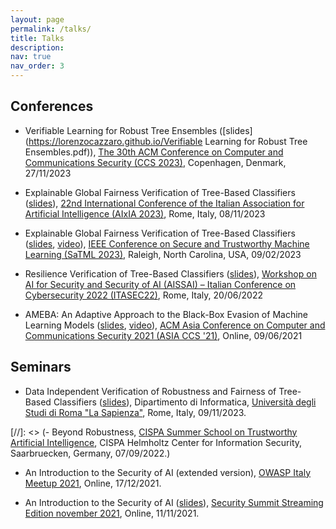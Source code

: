 ```yaml
---
layout: page
permalink: /talks/
title: Talks
description: 
nav: true
nav_order: 3
---
```


## Conferences

- Verifiable Learning for Robust Tree Ensembles ([slides](https://lorenzocazzaro.github.io/Verifiable Learning for Robust Tree Ensembles.pdf)), [The 30th ACM Conference on Computer and Communications Security (CCS 2023)](https://www.sigsac.org/ccs/CCS2023/), Copenhagen, Denmark, 27/11/2023

- Explainable Global Fairness Verification of Tree-Based Classifiers ([slides](https://lorenzocazzaro.github.io/slides/Explainable_Global_Fairness_Verification_AIxIA_2023.pdf)), [22nd International Conference of the Italian Association for Artificial Intelligence (AIxIA 2023)](https://www.aixia2023.cnr.it/), Rome, Italy, 08/11/2023

- Explainable Global Fairness Verification of Tree-Based Classifiers ([slides](https://lorenzocazzaro.github.io/slides/Explainable_Global_Fairness_Verification_SaTML.pdf), [video](https://www.youtube.com/watch?v=lLqtqRFUHao&list=PLFG9vaKTeJq7MklvBGk31GeceuDB4Ofmp&index=23&t=2s&pp=iAQB)), [IEEE Conference on Secure and Trustworthy Machine Learning (SaTML 2023)](https://satml.org/2023/), Raleigh, North Carolina, USA, 09/02/2023

- Resilience Verification of Tree-Based Classifiers ([slides](https://lorenzocazzaro.github.io/slides/Resilience_Verification_of_Tree_Based_Classifiers_AISSAI_2022.pdf)), [Workshop on AI for Security and Security of AI (AISSAI) – Italian Conference on Cybersecurity 2022 (ITASEC22)](http://web.archive.org/web/20220522045701/https://itasec.it/workshop/workshop-ai-for-security-and-security-of-ai/), Rome, Italy, 20/06/2022

- AMEBA: An Adaptive Approach to the Black-Box Evasion of Machine Learning Models ([slides](https://lorenzocazzaro.github.io/slides/AMEBA_AsiaCCS_presentation_15min.pdf), [video](https://dl.acm.org/doi/10.1145/3433210.3453114)), [ACM Asia Conference on Computer and Communications Security 2021 (ASIA CCS '21)](https://asiaccs2021.comp.polyu.edu.hk/), Online, 09/06/2021

## Seminars

- Data Independent Verification of Robustness and Fairness of Tree-Based Classifiers ([slides](https://lorenzocazzaro.github.io/slides/Data_Independent_Robustness_and_Fairness_Verification_of_Tree-Based_Classifiers_Sapienza_2023.pdf)), Dipartimento di Informatica, [Università degli Studi di Roma "La Sapienza"](https://www.uniroma1.it/en), Rome, Italy, 09/11/2023.

[//]: <> (- Beyond Robustness, [CISPA Summer School on Trustworthy Artificial Intelligence](https://cispa.de/en/summer-school-2022), CISPA Helmholtz Center for Information Security, Saarbruecken, Germany, 07/09/2022.)

- An Introduction to the Security of AI (extended version), [OWASP Italy Meetup 2021](https://owasp.org/www-chapter-italy/events/owasp-meetup-171221), Online, 17/12/2021.

- An Introduction to the Security of AI ([slides](https://lorenzocazzaro.github.io/slides/Un_introduzione_alla_sicurezza_dell_AI.pdf)), [Security Summit Streaming Edition november 2021](https://securitysummit.it/eventi/streaming-edition-novembre-2021/info), Online, 11/11/2021.